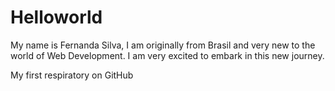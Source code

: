 Helloworld
==========
My name is Fernanda Silva, I am originally from Brasil and very new to the world of Web Development. I am very excited to embark in this new journey. 

My first respiratory on GitHub
